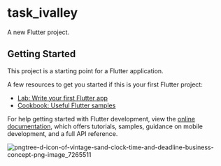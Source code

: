 # task_ivalley

A new Flutter project.

## Getting Started

This project is a starting point for a Flutter application.

A few resources to get you started if this is your first Flutter project:

- [Lab: Write your first Flutter app](https://docs.flutter.dev/get-started/codelab)
- [Cookbook: Useful Flutter samples](https://docs.flutter.dev/cookbook)

For help getting started with Flutter development, view the
[online documentation](https://docs.flutter.dev/), which offers tutorials,
samples, guidance on mobile development, and a full API reference.

![pngtree-d-icon-of-vintage-sand-clock-time-and-deadline-business-concept-png-image_7265511](https://user-images.githubusercontent.com/34984048/192523616-e2242fe9-267b-466a-af1d-863922c013cb.png)
